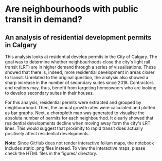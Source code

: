 # Are neighbourhoods with public transit in demand?
## An analysis of residential development permits in Calgary

This analysis looks at residential develop permits in the City of Calgary. The goal was to determine whether neighbourhoods close the city's light rail transit (LRT) are in higher demand through a series of visualisations. These showed that there is, indeed, more residential development in areas closer to transit. Unrelated to the original question, the analysis also showed a sharp increase in the number of secondary suites since 2018. Contractors and realtors may, thus, benefit from targeting homeowners who are looking to develop secondary suites in their houses.

For this analysis, residential permits were extracted and grouped by neighbourhood. Then, the annual growth rates were calculated and plotted as bar graphs. Next, a choropleth map was generated to visualise the absolute number of permits for each neighbourhod. It clearly showed that residential developments decline when moving away form the city's LRT lines. This would suggest that proximity to rapid transit does actually positively affect residential developments.

**Note:** Since GitHub does not render interactive folium maps, the notebook includes static .png files instead. To view the interactive maps, please check the HTML files in the figures/ directory.
